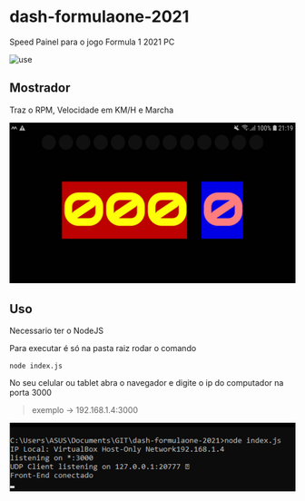 # dash-formulaone-2021
Speed Painel para o jogo Formula 1 2021 PC

![use](./pictures/use-dash.gif)

## Mostrador
Traz o RPM, Velocidade em KM/H e Marcha

![front-end](./pictures/front.jpg)

## Uso

Necessario ter o NodeJS 

Para executar é só na pasta raiz rodar o comando 

```
node index.js
```
No seu celular ou tablet abra o navegador e digite o ip do computador na porta 3000

>exemplo -> 192.168.1.4:3000

![running](./pictures/running.png)
